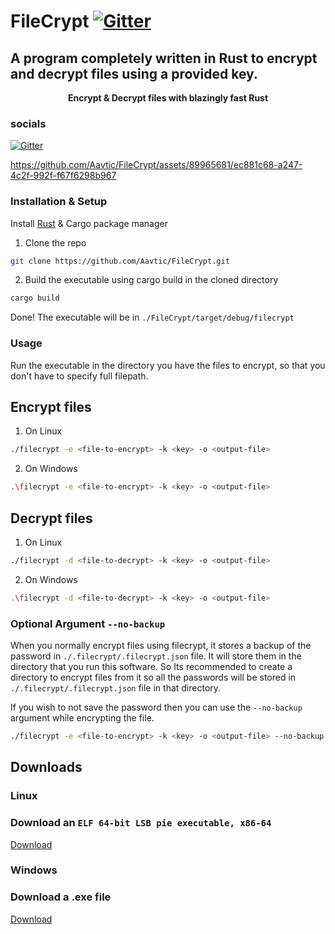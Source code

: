 # FileCrypt  <a href="https://instagram.com/aadish_mg"><img alt="Gitter" src="https://camo.githubusercontent.com/0b67f2eb691b83144519058d27f3ae6104f24a760db25d4a0566c7c40f53731f/68747470733a2f2f696d672e736869656c64732e696f2f62616467652f727573742d2532333030303030302e7376673f7374796c653d666f722d7468652d6261646765266c6f676f3d72757374266c6f676f436f6c6f723d7768697465"></a>




## A program completely written in Rust to encrypt and decrypt files using a provided key.

<p align="center">
    <b align="center">Encrypt & Decrypt files with blazingly fast Rust</b>
  <p align="center">
  </p>
</p>


### socials

<a href="https://instagram.com/aadish_mg"><img alt="Gitter" src="https://camo.githubusercontent.com/7a705494c370a8412797521701153d2873fb39109edf80afc408efd0927ae2d0/68747470733a2f2f696d672e736869656c64732e696f2f62616467652f496e7374616772616d2d2532334534343035462e7376673f7374796c653d666f722d7468652d6261646765266c6f676f3d496e7374616772616d266c6f676f436f6c6f723d7768697465"></a>



https://github.com/Aavtic/FileCrypt/assets/89965681/ec881c68-a247-4c2f-992f-f67f6298b967



### Installation & Setup

Install [Rust](https://www.google.com/url?sa=t&rct=j&q=&esrc=s&source=web&cd=&ved=2ahUKEwig24CWxJiBAxWNUGwGHWsPBiYQFnoECBMQAQ&url=https%3A%2F%2Fwww.rust-lang.org%2Ftools%2Finstall&usg=AOvVaw3Icgu945TtBSmUIPVgdOzY&opi=89978449) & Cargo package manager 

1. Clone the repo
```bash
git clone https://github.com/Aavtic/FileCrypt.git
```
2. Build the executable using cargo build in the cloned directory

```bash
cargo build
```
Done!
The executable will be in ```./FileCrypt/target/debug/filecrypt```

### Usage 

Run the executable in the directory you have the files to encrypt, so that you don't have to specify full filepath.

## Encrypt files

1. On Linux
```bash
./filecrypt -e <file-to-encrypt> -k <key> -o <output-file>
```
2. On Windows
```bash
.\filecrypt -e <file-to-encrypt> -k <key> -o <output-file>
```

## Decrypt files

1. On Linux
```bash
./filecrypt -d <file-to-decrypt> -k <key> -o <output-file>
```
2. On Windows
```bash
.\filecrypt -d <file-to-decrypt> -k <key> -o <output-file>
```

### Optional Argument ```--no-backup```

When you normally encrypt files using filecrypt, it stores a backup of the password in ```./.filecrypt/.filecrypt.json``` file. It will store them in the directory that you run this software. So Its recommended to create a directory to encrypt files from it so all the passwords will be stored in ```./.filecrypt/.filecrypt.json``` file in that directory.

If you wish to not save the password then you can use the ```--no-backup``` argument while encrypting the file. 
```bash 
./filecrypt -e <file-to-encrypt> -k <key> -o <output-file> --no-backup
```
## Downloads

### Linux 
### Download an ```ELF 64-bit LSB pie executable, x86-64```
[Download](https://github.com/Aavtic/FileCrypt/releases/download/download/filecrypt.elf)
### Windows
### Download a .exe file
[Download]()




